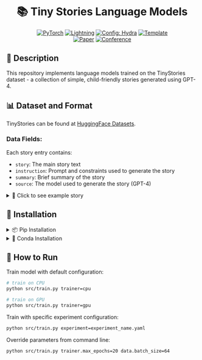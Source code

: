 <div align="center">

# 📚 Tiny Stories Language Models

<a href="https://pytorch.org/get-started/locally/"><img alt="PyTorch" src="https://img.shields.io/badge/PyTorch-ee4c2c?logo=pytorch&logoColor=white"></a>
<a href="https://pytorchlightning.ai/"><img alt="Lightning" src="https://img.shields.io/badge/-Lightning-792ee5?logo=pytorchlightning&logoColor=white"></a>
<a href="https://hydra.cc/"><img alt="Config: Hydra" src="https://img.shields.io/badge/Config-Hydra-89b8cd"></a>
<a href="https://github.com/ashleve/lightning-hydra-template"><img alt="Template" src="https://img.shields.io/badge/-Lightning--Hydra--Template-017F2F?style=flat&logo=github&labelColor=gray"></a><br>
[![Paper](http://img.shields.io/badge/paper-arxiv.1001.2234-B31B1B.svg)](https://www.nature.com/articles/nature14539)
[![Conference](http://img.shields.io/badge/AnyConference-year-4b44ce.svg)](https://papers.nips.cc/paper/2020)

</div>

## 🎯 Description

This repository implements language models trained on the TinyStories dataset - a collection of simple, child-friendly stories generated using GPT-4.

## 📊 Dataset and Format

TinyStories can be found at [HuggingFace Datasets](https://huggingface.co/datasets/roneneldan/TinyStories).

### Data Fields:

Each story entry contains:

- `story`: The main story text
- `instruction`: Prompt and constraints used to generate the story
- `summary`: Brief summary of the story
- `source`: The model used to generate the story (GPT-4)

<details>
<summary>📝 Click to see example story</summary>

**Story:**

```
Once upon a time, there was a big, red ball that could bounce very high...
```

\[Rest of the example story\]

**Instruction:**

- Prompt: 'Write a short story (3-5 paragraphs)...'
- Required words: \['bounce', 'language', 'intelligent'\]
- Features: \['Dialogue'\]

**Summary:**
'A big, red ball that could bounce high and speak a special language...'

**Source:** GPT-4

</details>

## 🚀 Installation

<details>
<summary>📦 Pip Installation</summary>

```bash
# clone project
git clone https://github.com/YourGithubName/your-repo-name
cd your-repo-name

# [OPTIONAL] create conda environment
conda create -n myenv python=3.9
conda activate myenv

# install pytorch according to instructions
# https://pytorch.org/get-started/

# install requirements
pip install -r requirements.txt
```

</details>

<details>
<summary>🐍 Conda Installation</summary>

```bash
# clone project
git clone https://github.com/YourGithubName/your-repo-name
cd your-repo-name

# create conda environment and install dependencies
conda env create -f environment.yaml -n myenv

# activate conda environment
conda activate myenv
```

</details>

## 🏃 How to Run

Train model with default configuration:

```bash
# train on CPU
python src/train.py trainer=cpu

# train on GPU
python src/train.py trainer=gpu
```

Train with specific experiment configuration:

```bash
python src/train.py experiment=experiment_name.yaml
```

Override parameters from command line:

```bash
python src/train.py trainer.max_epochs=20 data.batch_size=64
```
